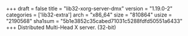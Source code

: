 +++
draft = false
title = "lib32-xorg-server-dmx"
version = "1.19.0-2"
categories = ['lib32-extra']
arch = "x86_64"
size = "810864"
usize = "2190568"
sha1sum = "5b1e3852c35cabed71031c5288fdfd50551a6433"
+++
Distributed Multi-Head X server. (32-bit)